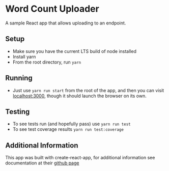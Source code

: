 # Word Count Uploader
A sample React app that allows uploading to an endpoint.

## Setup
- Make sure you have the current LTS build of node installed
- Install yarn
- From the root directory, run `yarn`

## Running
- Just use `yarn run start` from the root of the app, and then you can visit [localhost:3000](http://localhost:3000), though it should launch the browser on its own.

## Testing
- To see tests run (and hopefully pass) use `yarn run test`
- To see test coverage results `yarn run test:coverage`


## Additional Information
This app was built with create-react-app, for additional information see documentation at their [github page](https://github.com/facebook/create-react-app)
